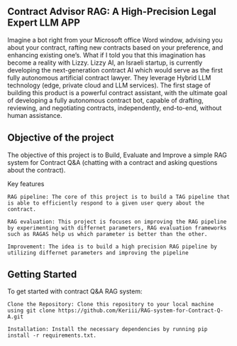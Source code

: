 ## Contract Advisor RAG: A High-Precision Legal Expert LLM APP

Imagine a bot right from your Microsoft office Word window, advising you about your contract, rafting new contracts based on your preference, and enhancing existing one’s. What if I told you that this imagination has become a reality with Lizzy. Lizzy AI, an Israeli startup, is currently developing the next-generation contract AI which would serve as the first fully autonomous artificial contract lawyer. They leverage Hybrid LLM technology (edge, private cloud and LLM services). The first stage of building this product is a powerful contract assistant, with the ultimate goal of developing a fully autonomous contract bot, capable of drafting, reviewing, and negotiating contracts, independently, end-to-end, without human assistance.

## Objective of the project
The objective of this project is to Build, Evaluate and Improve a simple RAG system for Contract Q&A (chatting with a contract and asking questions about the contract).

Key features

    RAG pipeline: The core of this project is to build a TAG pipeline that is able to efficiently respond to a given user query about the contract.

    RAG evaluation: This project is focuses on improving the RAG pipeline by experimenting with differnet parameters, RAG evaluation frameworks such as RAGAS help us which parameter is better than the other.

    Improvement: The idea is to build a high precision RAG pipeline by utilizing differnet parameters and improving the pipeline

## Getting Started

To get started with contract Q&A RAG system:

    Clone the Repository: Clone this repository to your local machine using git clone https://github.com/Keriii/RAG-system-for-Contract-Q-A.git

    Installation: Install the necessary dependencies by running pip install -r requirements.txt.